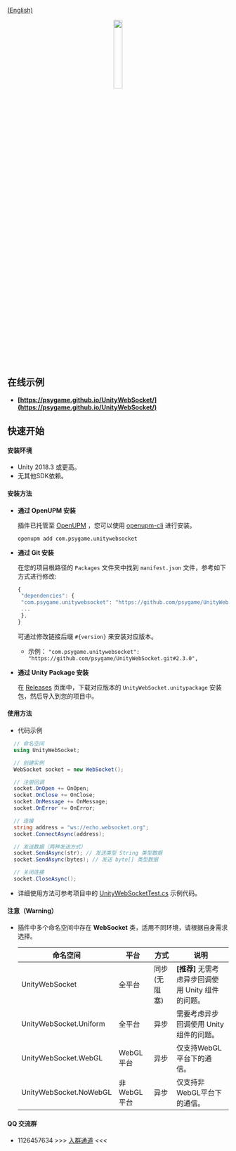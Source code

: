 
[(English)](README_EN.md)

<div align=center>
  <img src="https://s1.ax1x.com/2020/08/21/dYIAQU.png" width=20%/>
</div>

## **在线示例**

- **[https://psygame.github.io/UnityWebSocket/](https://psygame.github.io/UnityWebSocket/)**


## **快速开始**

#### 安装环境

- Unity 2018.3 或更高。
- 无其他SDK依赖。


#### 安装方法

- **通过 OpenUPM 安装**

  插件已托管至 [OpenUPM](https://openupm.com) ，您可以使用 [openupm-cli](https://github.com/openupm/openupm-cli) 进行安装。
  ```
  openupm add com.psygame.unitywebsocket
  ```

- **通过 Git 安装**

  在您的项目根路径的 `Packages` 文件夹中找到 `manifest.json` 文件，参考如下方式进行修改:
  ```js
  {
   "dependencies": {
   "com.psygame.unitywebsocket": "https://github.com/psygame/UnityWebSocket.git",
   ...
   },
  }
  ```

  可通过修改链接后缀 `#{version}` 来安装对应版本。
  * 示例： `"com.psygame.unitywebsocket": "https://github.com/psygame/UnityWebSocket.git#2.3.0",`


- **通过 Unity Package 安装**

  在 [Releases](https://github.com/psygame/UnityWebSocket/releases) 页面中，下载对应版本的 `UnityWebSocket.unitypackage` 安装包，然后导入到您的项目中。


#### 使用方法

- 代码示例
```csharp
  // 命名空间
  using UnityWebSocket;

  // 创建实例
  WebSocket socket = new WebSocket();

  // 注册回调
  socket.OnOpen += OnOpen;
  socket.OnClose += OnClose;
  socket.OnMessage += OnMessage;
  socket.OnError += OnError;

  // 连接
  string address = "ws://echo.websocket.org";
  socket.ConnectAsync(address);

  // 发送数据（两种发送方式）
  socket.SendAsync(str); // 发送类型 String 类型数据
  socket.SendAsync(bytes); // 发送 byte[] 类型数据

  // 关闭连接
  socket.CloseAsync();
  ```

- 详细使用方法可参考项目中的 [UnityWebSocketTest.cs](Assets/UnityWebSocket/Tests/UnityWebSocketTest.cs) 示例代码。



#### 注意（Warning）

- 插件中多个命名空间中存在 **WebSocket** 类，适用不同环境，请根据自身需求选择。

  命名空间 | 平台 | 方式 |  说明  
  -|-|-|-
  UnityWebSocket | 全平台 | 同步(无阻塞) | **[推荐]** 无需考虑异步回调使用 Unity 组件的问题。
  UnityWebSocket.Uniform | 全平台 | 异步 | 需要考虑异步回调使用 Unity 组件的问题。
  UnityWebSocket.WebGL | WebGL平台 | 异步 | 仅支持WebGL平台下的通信。
  UnityWebSocket.NoWebGL | 非WebGL平台 | 异步  | 仅支持非WebGL平台下的通信。

#### QQ 交流群
- 1126457634 >>> [入群通道](https://qm.qq.com/cgi-bin/qm/qr?k=KcexYJ9aYwogFXbj2aN0XHH5b2G7ICmd) <<<
